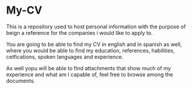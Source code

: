 # My-CV
This is a repository used to host personal information with the purpose of beign a reference for the companies i would like to apply to.

You are going to be able to find my CV in english and in spanish as well, where you would be able to find my education, references, habilities, cetfications, 
spoken languages and experience.

As well yopu will be able to find attachments that show much of my experience and what am I capable of, feel free to browse among the documents.
